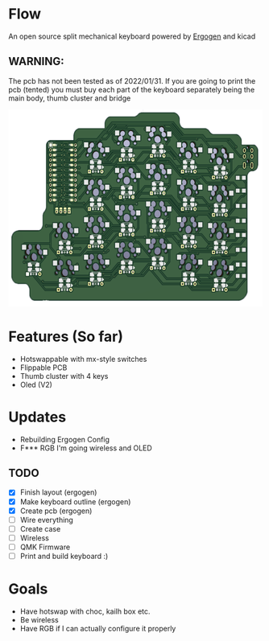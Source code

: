 # Flow
An open source split mechanical keyboard powered by [Ergogen](https://github.com/ergogen/ergogen) and kicad
## WARNING:
The pcb has not been tested as of 2022/01/31. 
If you are going to print the pcb (tented) you must buy each part of the keyboard separately being the main body, thumb cluster and bridge

<img src="pics/flow_v2.jpg"  width="611" height="393">

# Features (So far)
- Hotswappable with mx-style switches
- Flippable PCB
- Thumb cluster with 4 keys
- Oled (V2)

# Updates
- Rebuilding Ergogen Config
- F*** RGB I'm going wireless and OLED
## TODO
- [x] Finish layout (ergogen)
- [x] Make keyboard outline (ergogen) 
- [x] Create pcb (ergogen)
- [ ] Wire everything
- [ ] Create case  
- [ ] Wireless
- [ ] QMK Firmware
- [ ] Print and build keyboard :)

# Goals
- Have hotswap with choc, kailh box etc.
- Be wireless
- Have RGB if I can actually configure it properly
